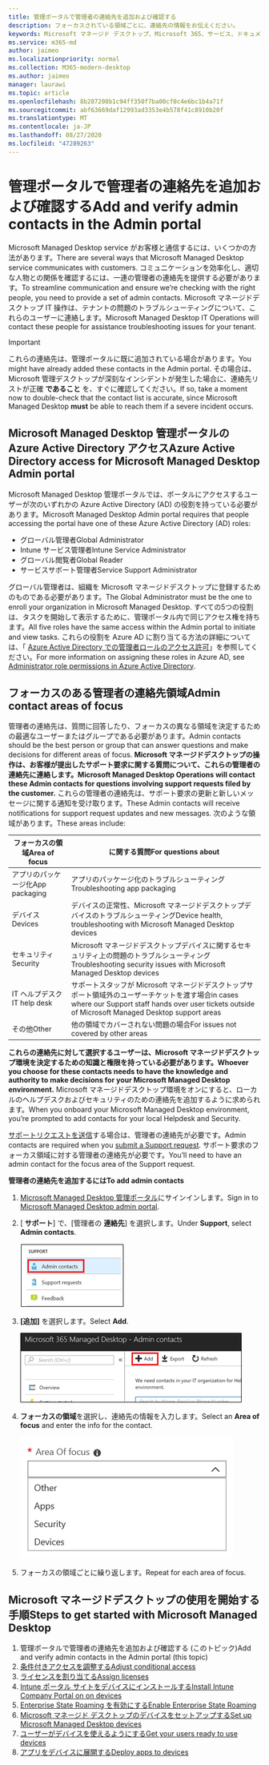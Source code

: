 ```yaml
---
title: 管理ポータルで管理者の連絡先を追加および確認する
description: フォーカスされている領域ごとに、連絡先の情報をお伝えください。
keywords: Microsoft マネージド デスクトップ、Microsoft 365、サービス、ドキュメント
ms.service: m365-md
author: jaimeo
ms.localizationpriority: normal
ms.collection: M365-modern-desktop
ms.author: jaimeo
manager: laurawi
ms.topic: article
ms.openlocfilehash: 8b287200b1c94ff350f7ba00cf0c4e6bc1b4a71f
ms.sourcegitcommit: abf63669daf12993ad3353e4b578f41c8910b20f
ms.translationtype: MT
ms.contentlocale: ja-JP
ms.lasthandoff: 08/27/2020
ms.locfileid: "47289263"
---
```

# <a name="add-and-verify-admin-contacts-in-the-admin-portal"></a><span data-ttu-id="79c5b-104">管理ポータルで管理者の連絡先を追加および確認する</span><span class="sxs-lookup"><span data-stu-id="79c5b-104">Add and verify admin contacts in the Admin portal</span></span>

<span data-ttu-id="79c5b-105">Microsoft Managed Desktop service がお客様と通信するには、いくつかの方法があります。</span><span class="sxs-lookup"><span data-stu-id="79c5b-105">There are several ways that Microsoft Managed Desktop service communicates with customers.</span></span> <span data-ttu-id="79c5b-106">コミュニケーションを効率化し、適切な人物との関係を確認するには、一連の管理者の連絡先を提供する必要があります。</span><span class="sxs-lookup"><span data-stu-id="79c5b-106">To streamline communication and ensure we’re checking with the right people, you need to provide a set of admin contacts.</span></span> <span data-ttu-id="79c5b-107">Microsoft マネージドデスクトップ IT 操作は、テナントの問題のトラブルシューティングについて、これらのユーザーに連絡します。</span><span class="sxs-lookup"><span data-stu-id="79c5b-107">Microsoft Managed Desktop IT Operations will contact these people for assistance troubleshooting issues for your tenant.</span></span>

> [!IMPORTANT]
> <span data-ttu-id="79c5b-108">これらの連絡先は、管理ポータルに既に追加されている場合があります。</span><span class="sxs-lookup"><span data-stu-id="79c5b-108">You might have already added these contacts in the Admin portal.</span></span> <span data-ttu-id="79c5b-109">その場合は、Microsoft 管理デスクトップが深刻なインシデントが発生した場合に、連絡先リストが正確 **であること** を、すぐに確認してください。</span><span class="sxs-lookup"><span data-stu-id="79c5b-109">If so, take a moment now to double-check that the contact list is accurate, since Microsoft Managed Desktop **must** be able to reach them if a severe incident occurs.</span></span>

## <a name="azure-active-directory-access-for-microsoft-managed-desktop-admin-portal"></a><span data-ttu-id="79c5b-110">Microsoft Managed Desktop 管理ポータルの Azure Active Directory アクセス</span><span class="sxs-lookup"><span data-stu-id="79c5b-110">Azure Active Directory access for Microsoft Managed Desktop Admin portal</span></span>

<span data-ttu-id="79c5b-111">Microsoft Managed Desktop 管理ポータルでは、ポータルにアクセスするユーザーが次のいずれかの Azure Active Directory (AD) の役割を持っている必要があります。</span><span class="sxs-lookup"><span data-stu-id="79c5b-111">Microsoft Managed Desktop Admin portal requires that people accessing the portal have one of these Azure Active Directory (AD) roles:</span></span>
- <span data-ttu-id="79c5b-112">グローバル管理者</span><span class="sxs-lookup"><span data-stu-id="79c5b-112">Global Administrator</span></span>
- <span data-ttu-id="79c5b-113">Intune サービス管理者</span><span class="sxs-lookup"><span data-stu-id="79c5b-113">Intune Service Administrator</span></span>
- <span data-ttu-id="79c5b-114">グローバル閲覧者</span><span class="sxs-lookup"><span data-stu-id="79c5b-114">Global Reader</span></span>
- <span data-ttu-id="79c5b-115">サービスサポート管理者</span><span class="sxs-lookup"><span data-stu-id="79c5b-115">Service Support Administrator</span></span>

<span data-ttu-id="79c5b-116">グローバル管理者は、組織を Microsoft マネージドデスクトップに登録するためのものである必要があります。</span><span class="sxs-lookup"><span data-stu-id="79c5b-116">The Global Administrator must be the one to enroll your organization in Microsoft Managed Desktop.</span></span> <span data-ttu-id="79c5b-117">すべての5つの役割は、タスクを開始して表示するために、管理ポータル内で同じアクセス権を持ちます。</span><span class="sxs-lookup"><span data-stu-id="79c5b-117">All five roles have the same access within the Admin portal to initiate and view tasks.</span></span> <span data-ttu-id="79c5b-118">これらの役割を Azure AD に割り当てる方法の詳細については、「 [Azure Active Directory での管理者ロールのアクセス許可](https://docs.microsoft.com/azure/active-directory/users-groups-roles/directory-assign-admin-roles)」を参照してください。</span><span class="sxs-lookup"><span data-stu-id="79c5b-118">For more information on assigning these roles in Azure AD, see [Administrator role permissions in Azure Active Directory](https://docs.microsoft.com/azure/active-directory/users-groups-roles/directory-assign-admin-roles).</span></span> 

## <a name="admin-contact-areas-of-focus"></a><span data-ttu-id="79c5b-119">フォーカスのある管理者の連絡先領域</span><span class="sxs-lookup"><span data-stu-id="79c5b-119">Admin contact areas of focus</span></span>

<span data-ttu-id="79c5b-120">管理者の連絡先は、質問に回答したり、フォーカスの異なる領域を決定するための最適なユーザーまたはグループである必要があります。</span><span class="sxs-lookup"><span data-stu-id="79c5b-120">Admin contacts should be the best person or group that can answer questions and make decisions for different areas of focus.</span></span> <span data-ttu-id="79c5b-121">**Microsoft マネージドデスクトップの操作は、お客様が提出したサポート要求に関する質問について、これらの管理者の連絡先に連絡します。**</span><span class="sxs-lookup"><span data-stu-id="79c5b-121">**Microsoft Managed Desktop Operations will contact these Admin contacts for questions involving support requests filed by the customer.**</span></span> <span data-ttu-id="79c5b-122">これらの管理者の連絡先は、サポート要求の更新と新しいメッセージに関する通知を受け取ります。</span><span class="sxs-lookup"><span data-stu-id="79c5b-122">These Admin contacts will receive notifications for support request updates and new messages.</span></span> <span data-ttu-id="79c5b-123">次のような領域があります。</span><span class="sxs-lookup"><span data-stu-id="79c5b-123">These areas include:</span></span>

<span data-ttu-id="79c5b-124">フォーカスの領域</span><span class="sxs-lookup"><span data-stu-id="79c5b-124">Area of focus</span></span> | <span data-ttu-id="79c5b-125">に関する質問</span><span class="sxs-lookup"><span data-stu-id="79c5b-125">For questions about</span></span>
--- | ---
<span data-ttu-id="79c5b-126">アプリのパッケージ化</span><span class="sxs-lookup"><span data-stu-id="79c5b-126">App packaging</span></span> | <span data-ttu-id="79c5b-127">アプリのパッケージ化のトラブルシューティング</span><span class="sxs-lookup"><span data-stu-id="79c5b-127">Troubleshooting app packaging</span></span>
<span data-ttu-id="79c5b-128">デバイス</span><span class="sxs-lookup"><span data-stu-id="79c5b-128">Devices</span></span> | <span data-ttu-id="79c5b-129">デバイスの正常性、Microsoft マネージドデスクトップデバイスのトラブルシューティング</span><span class="sxs-lookup"><span data-stu-id="79c5b-129">Device health, troubleshooting with Microsoft Managed Desktop devices</span></span>
<span data-ttu-id="79c5b-130">セキュリティ</span><span class="sxs-lookup"><span data-stu-id="79c5b-130">Security</span></span> | <span data-ttu-id="79c5b-131">Microsoft マネージドデスクトップデバイスに関するセキュリティ上の問題のトラブルシューティング</span><span class="sxs-lookup"><span data-stu-id="79c5b-131">Troubleshooting security issues with Microsoft Managed Desktop devices</span></span>
<span data-ttu-id="79c5b-132">IT ヘルプデスク</span><span class="sxs-lookup"><span data-stu-id="79c5b-132">IT help desk</span></span> | <span data-ttu-id="79c5b-133">サポートスタッフが Microsoft マネージドデスクトップサポート領域外のユーザーチケットを渡す場合</span><span class="sxs-lookup"><span data-stu-id="79c5b-133">in cases where our Support staff hands over user tickets outside of Microsoft Managed Desktop support areas</span></span> 
<span data-ttu-id="79c5b-134">その他</span><span class="sxs-lookup"><span data-stu-id="79c5b-134">Other</span></span> | <span data-ttu-id="79c5b-135">他の領域でカバーされない問題の場合</span><span class="sxs-lookup"><span data-stu-id="79c5b-135">For issues not covered by other areas</span></span>

<span data-ttu-id="79c5b-136">**これらの連絡先に対して選択するユーザーは、Microsoft マネージドデスクトップ環境を決定するための知識と権限を持っている必要があります。**</span><span class="sxs-lookup"><span data-stu-id="79c5b-136">**Whoever you choose for these contacts needs to have the knowledge and authority to make decisions for your Microsoft Managed Desktop environment.**</span></span> <span data-ttu-id="79c5b-137">Microsoft マネージドデスクトップ環境をオンにすると、ローカルのヘルプデスクおよびセキュリティのための連絡先を追加するように求められます。</span><span class="sxs-lookup"><span data-stu-id="79c5b-137">When you onboard your Microsoft Managed Desktop environment, you’re prompted to add contacts for your local Helpdesk and Security.</span></span> 

<span data-ttu-id="79c5b-138">[サポートリクエストを送信](../service-description/support.md)する場合は、管理者の連絡先が必要です。</span><span class="sxs-lookup"><span data-stu-id="79c5b-138">Admin contacts are required when you [submit a Support request](../service-description/support.md).</span></span> <span data-ttu-id="79c5b-139">サポート要求のフォーカス領域に対する管理者の連絡先が必要です。</span><span class="sxs-lookup"><span data-stu-id="79c5b-139">You’ll need to have an admin contact for the focus area of the Support request.</span></span> 

<span data-ttu-id="79c5b-140">**管理者の連絡先を追加するには**</span><span class="sxs-lookup"><span data-stu-id="79c5b-140">**To add admin contacts**</span></span>

1.  <span data-ttu-id="79c5b-141">[Microsoft Managed Desktop 管理ポータル](https://aka.ms/mwaasportal)にサインインします。</span><span class="sxs-lookup"><span data-stu-id="79c5b-141">Sign in to [Microsoft Managed Desktop admin portal](https://aka.ms/mwaasportal).</span></span> 

2.  <span data-ttu-id="79c5b-142">[ **サポート**] で、[管理者の **連絡先**] を選択します。</span><span class="sxs-lookup"><span data-stu-id="79c5b-142">Under **Support**, select **Admin contacts**.</span></span> 

    ![選択されている上部付近のサポートメニュー、管理者の連絡先](../../media/admincontacts.png)

3. <span data-ttu-id="79c5b-144">**[追加]** を選択します。</span><span class="sxs-lookup"><span data-stu-id="79c5b-144">Select **Add**.</span></span>

    ![管理ポータル、[追加] ボタン、[エクスポートと更新] の左側に](../../media/adminadd.png)

4.  <span data-ttu-id="79c5b-146">**フォーカスの領域**を選択し、連絡先の情報を入力します。</span><span class="sxs-lookup"><span data-stu-id="79c5b-146">Select an **Area of focus** and enter the info for the contact.</span></span> 

    ![他の、アプリ、セキュリティなど、フォーカスがある領域のリスト](../../media/areaoffocus.png)

5. <span data-ttu-id="79c5b-148">フォーカスの領域ごとに繰り返します。</span><span class="sxs-lookup"><span data-stu-id="79c5b-148">Repeat for each area of focus.</span></span> 

## <a name="steps-to-get-started-with-microsoft-managed-desktop"></a><span data-ttu-id="79c5b-149">Microsoft マネージドデスクトップの使用を開始する手順</span><span class="sxs-lookup"><span data-stu-id="79c5b-149">Steps to get started with Microsoft Managed Desktop</span></span>

1. <span data-ttu-id="79c5b-150">管理ポータルで管理者の連絡先を追加および確認する (このトピック)</span><span class="sxs-lookup"><span data-stu-id="79c5b-150">Add and verify admin contacts in the Admin portal (this topic)</span></span>
2. [<span data-ttu-id="79c5b-151">条件付きアクセスを調整する</span><span class="sxs-lookup"><span data-stu-id="79c5b-151">Adjust conditional access</span></span>](conditional-access.md)
3. [<span data-ttu-id="79c5b-152">ライセンスを割り当てる</span><span class="sxs-lookup"><span data-stu-id="79c5b-152">Assign licenses</span></span>](assign-licenses.md)
4. [<span data-ttu-id="79c5b-153">Intune ポータル サイトをデバイスにインストールする</span><span class="sxs-lookup"><span data-stu-id="79c5b-153">Install Intune Company Portal on on devices</span></span>](company-portal.md)
5. [<span data-ttu-id="79c5b-154">Enterprise State Roaming を有効にする</span><span class="sxs-lookup"><span data-stu-id="79c5b-154">Enable Enterprise State Roaming</span></span>](enterprise-state-roaming.md)
6. [<span data-ttu-id="79c5b-155">Microsoft マネージド デスクトップのデバイスをセットアップする</span><span class="sxs-lookup"><span data-stu-id="79c5b-155">Set up Microsoft Managed Desktop devices</span></span>](set-up-devices.md)
7. [<span data-ttu-id="79c5b-156">ユーザーがデバイスを使えるようにする</span><span class="sxs-lookup"><span data-stu-id="79c5b-156">Get your users ready to use devices</span></span>](get-started-devices.md)
8. [<span data-ttu-id="79c5b-157">アプリをデバイスに展開する</span><span class="sxs-lookup"><span data-stu-id="79c5b-157">Deploy apps to devices</span></span>](deploy-apps.md)
